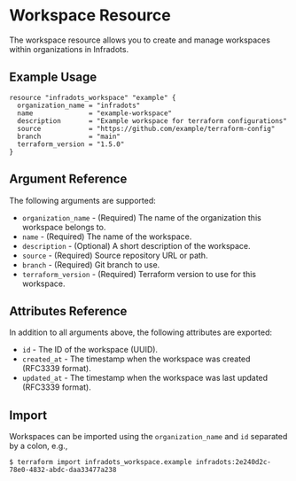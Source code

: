 # Workspace Resource

The workspace resource allows you to create and manage workspaces within organizations in Infradots.

## Example Usage

```hcl
resource "infradots_workspace" "example" {
  organization_name = "infradots"
  name              = "example-workspace"
  description       = "Example workspace for terraform configurations"
  source            = "https://github.com/example/terraform-config"
  branch            = "main"
  terraform_version = "1.5.0"
}
```

## Argument Reference

The following arguments are supported:

* `organization_name` - (Required) The name of the organization this workspace belongs to.
* `name` - (Required) The name of the workspace.
* `description` - (Optional) A short description of the workspace.
* `source` - (Required) Source repository URL or path.
* `branch` - (Required) Git branch to use.
* `terraform_version` - (Required) Terraform version to use for this workspace.

## Attributes Reference

In addition to all arguments above, the following attributes are exported:

* `id` - The ID of the workspace (UUID).
* `created_at` - The timestamp when the workspace was created (RFC3339 format).
* `updated_at` - The timestamp when the workspace was last updated (RFC3339 format).

## Import

Workspaces can be imported using the `organization_name` and `id` separated by a colon, e.g.,

```
$ terraform import infradots_workspace.example infradots:2e240d2c-78e0-4832-abdc-daa33477a238
